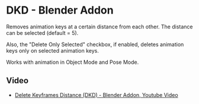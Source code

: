 
# DKD - Blender Addon

Removes animation keys at a certain distance from each other.
The distance can be selected (default = 5).

Also, the "Delete Only Selected" checkbox, if enabled, deletes animation keys only on selected animation keys.

Works with animation in Object Mode and Pose Mode.



## Video

 - [Delete Keyframes Distance (DKD) - Blender Addon, Youtube Video](https://www.youtube.com/watch?v=t7VBE0cP_2U)
